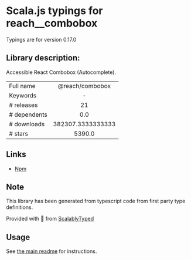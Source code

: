 
# Scala.js typings for reach__combobox

Typings are for version 0.17.0

## Library description:
Accessible React Combobox (Autocomplete).

|                    |                 |
| ------------------ | :-------------: |
| Full name          | @reach/combobox |
| Keywords           | - |
| # releases         | 21 |
| # dependents       | 0.0 |
| # downloads        | 382307.3333333333 |
| # stars            | 5390.0 |

## Links
- [Npm](https://www.npmjs.com/package/%40reach%2Fcombobox)
    


## Note
This library has been generated from typescript code from first party type definitions.

Provided with :purple_heart: from [ScalablyTyped](https://github.com/oyvindberg/ScalablyTyped)

## Usage
See [the main readme](../../readme.md) for instructions.


